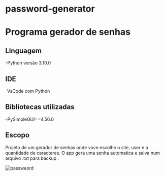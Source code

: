 # password-generator

#  Programa gerador de senhas

## Linguagem
-Python versão 3.10.0

## IDE
-VsCode com Python

## Bibliotecas utilizadas
-PySimpleGUI==4.56.0

## Escopo 

Projeto de um gerador de senhas onde voce escolhe o site, user e a quantidade de caracteres. O app gera uma senha automatica e salva num arquivo .txt para backup .

![passweord](https://user-images.githubusercontent.com/95966908/152455737-293063eb-e93e-4dd1-b7f2-38e5521ae4a7.PNG)
